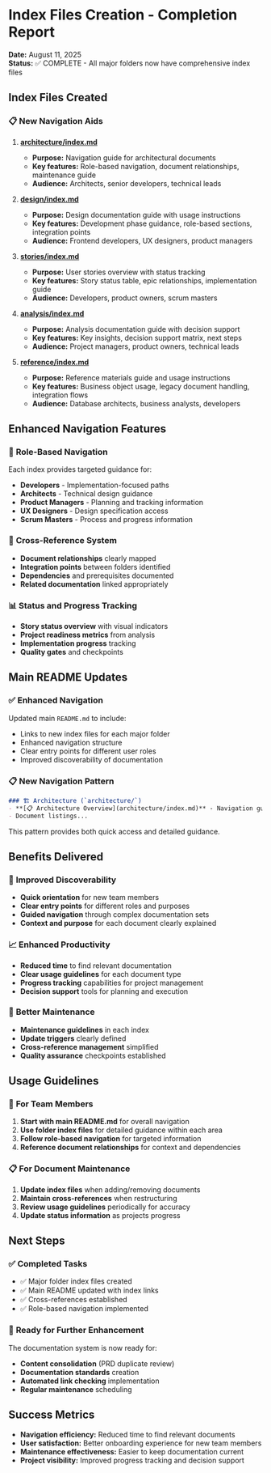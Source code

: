 # Index Files Creation - Completion Report

**Date:** August 11, 2025  
**Status:** ✅ COMPLETE - All major folders now have comprehensive index files  

## Index Files Created

### 📋 **New Navigation Aids**

1. **[architecture/index.md](architecture/index.md)**
   - **Purpose:** Navigation guide for architectural documents
   - **Key features:** Role-based navigation, document relationships, maintenance guide
   - **Audience:** Architects, senior developers, technical leads

2. **[design/index.md](design/index.md)**
   - **Purpose:** Design documentation guide with usage instructions
   - **Key features:** Development phase guidance, role-based sections, integration points
   - **Audience:** Frontend developers, UX designers, product managers

3. **[stories/index.md](stories/index.md)**
   - **Purpose:** User stories overview with status tracking
   - **Key features:** Story status table, epic relationships, implementation guide
   - **Audience:** Developers, product owners, scrum masters

4. **[analysis/index.md](analysis/index.md)**
   - **Purpose:** Analysis documentation guide with decision support
   - **Key features:** Key insights, decision support matrix, next steps
   - **Audience:** Project managers, product owners, technical leads

5. **[reference/index.md](reference/index.md)**
   - **Purpose:** Reference materials guide and usage instructions
   - **Key features:** Business object usage, legacy document handling, integration flows
   - **Audience:** Database architects, business analysts, developers

## Enhanced Navigation Features

### 🎯 **Role-Based Navigation**

Each index provides targeted guidance for:
- **Developers** - Implementation-focused paths
- **Architects** - Technical design guidance
- **Product Managers** - Planning and tracking information
- **UX Designers** - Design specification access
- **Scrum Masters** - Process and progress information

### 🔗 **Cross-Reference System**

- **Document relationships** clearly mapped
- **Integration points** between folders identified
- **Dependencies** and prerequisites documented
- **Related documentation** linked appropriately

### 📊 **Status and Progress Tracking**

- **Story status overview** with visual indicators
- **Project readiness metrics** from analysis
- **Implementation progress** tracking
- **Quality gates** and checkpoints

## Main README Updates

### ✅ **Enhanced Navigation**

Updated main `README.md` to include:
- Links to new index files for each major folder
- Enhanced navigation structure
- Clear entry points for different user roles
- Improved discoverability of documentation

### 📋 **New Navigation Pattern**

```markdown
### 🏗️ Architecture (`architecture/`)
- **[📋 Architecture Overview](architecture/index.md)** - Navigation guide
- Document listings...
```

This pattern provides both quick access and detailed guidance.

## Benefits Delivered

### 🚀 **Improved Discoverability**

- **Quick orientation** for new team members
- **Clear entry points** for different roles and purposes
- **Guided navigation** through complex documentation sets
- **Context and purpose** for each document clearly explained

### 📈 **Enhanced Productivity**

- **Reduced time** to find relevant documentation
- **Clear usage guidelines** for each document type
- **Progress tracking** capabilities for project management
- **Decision support** tools for planning and execution

### 🔧 **Better Maintenance**

- **Maintenance guidelines** in each index
- **Update triggers** clearly defined
- **Cross-reference management** simplified
- **Quality assurance** checkpoints established

## Usage Guidelines

### 🎯 **For Team Members**

1. **Start with main README.md** for overall navigation
2. **Use folder index files** for detailed guidance within each area
3. **Follow role-based navigation** for targeted information
4. **Reference document relationships** for context and dependencies

### 📋 **For Document Maintenance**

1. **Update index files** when adding/removing documents
2. **Maintain cross-references** when restructuring
3. **Review usage guidelines** periodically for accuracy
4. **Update status information** as projects progress

## Next Steps

### ✅ **Completed Tasks**

- ✅ Major folder index files created
- ✅ Main README updated with index links
- ✅ Cross-references established
- ✅ Role-based navigation implemented

### 🔄 **Ready for Further Enhancement**

The documentation system is now ready for:
- **Content consolidation** (PRD duplicate review)
- **Documentation standards** creation
- **Automated link checking** implementation
- **Regular maintenance** scheduling

## Success Metrics

- **Navigation efficiency:** Reduced time to find relevant documents
- **User satisfaction:** Better onboarding experience for new team members
- **Maintenance effectiveness:** Easier to keep documentation current
- **Project visibility:** Improved progress tracking and decision support
